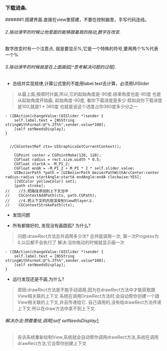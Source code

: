 ### 下载进条.
######1.搭建界面.直接在view里搭建，不要在控制器里，手写代码连线。

###### 2.拖动滑竿的时候让他里面的能够跟着我的拖动,数字在改变.
数字改变时有一个注意点, 就是要显示%,它是一个特殊的符号,要用两个%%代表一个%

###### 3.拖动滑竿的时候就是在上面画弧[^思考解决问题的过程].

- 总结并实现规律,计算公式里的不能用label.text去计算，必须用UISlider

>从最上面,按顺时针画,所以,它的起始角度是-90度.结束角度也是-90度
也是从起始角度开始画,
起始角度-90度, 看你下载进度是多少
假如说你下载进度是100,就是1 * 360度
也就是说这个进度占你360度多少分之一

```
- (IBAction)changeValue:(UISlider *)sender {
    self.label.text = [NSString        stringWithFormat:@"%.2f%%",sender.value*100];
    [self setNeedsDisplay];
}


```

```
  //CGContextRef ctx= UIGraphicsGetCurrentContext();

    CGPoint center = CGPointMake(120, 120);
    CGFloat radius = rect.size.width * 0.5;
    CGFloat startA = -M_PI_2;
    CGFloat endA = -M_PI_2 + M_PI * 2 * self.slider.value;
    UIBezierPath *path = [UIBezierPath bezierPathWithArcCenter:center radius:radius startAngle:startA endAngle:endA clockwise:YES];
    [[UIColor yellowColor] set];
    [path stroke];
//    //3.把路径添加到上下文当中
//    CGContextAddPath(ctx, path.CGPath);
//    //4.把上下文的内容渲染到View的layer上.
//    CGContextStrokePath(ctx);
```



- 发现问题

 - 所有都做好的, 发现没有画圆孤?
为什么?
>问题:drawRect方法总共调用多少次?
总共就调用一次, 第一次Progress为0,以后都不会执行了
解决:当你拖动的时候就显示画一次

```
- (IBAction)changeValue:(UISlider *)sender {
    self.label.text = [NSString        stringWithFormat:@"%.2f%%",sender.value*100];
    [self setNeedsDisplay];
}
```

 - 运行发现还是不画,为什么?
>原因:drawRect方法是不能手动调用,因为在drawRect方法中才能获取跟View相关联的上下文
系统在调用DrawRect方法时,会自动帮你创建一个跟View相关联的上下文,并且传递给它.
自己调用的,没有给drawRect方法传递上下文.所以在draw方法中拿不到上下文.

###### 解决办法:想要重绘,调用[self setNeedsDisplay];
>告诉系统重新绘制View,系统就会自动帮你调用drawRect方法,系统在调用
drawRect方法,它会帮你创建上下文
